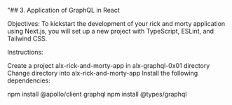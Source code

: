 "## 3. Application of GraphQL in React

Objectives: To kickstart the development of your rick and morty application using Next.js, you will set up a new project with TypeScript, ESLint, and Tailwind CSS.

Instructions:

Create a project alx-rick-and-morty-app in alx-graphql-0x01 directory
Change directory into alx-rick-and-morty-app
Install the following dependencies:

npm install @apollo/client graphql
npm install @types/graphql